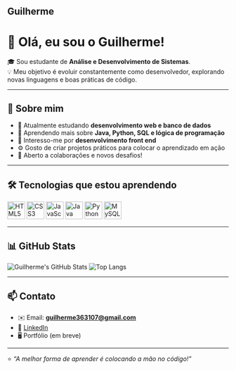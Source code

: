 ## Guilherme

# 👋 Olá, eu sou o Guilherme!

🎓 Sou estudante de **Análise e Desenvolvimento de Sistemas**.  
💡 Meu objetivo é evoluir constantemente como desenvolvedor, explorando novas linguagens e boas práticas de código.

---

## 🚀 Sobre mim
- 🔭 Atualmente estudando **desenvolvimento web e banco de dados**
- 🌱 Aprendendo mais sobre **Java, Python, SQL e lógica de programação**
- 🧠 Interesso-me por **desenvolvimento front end**
- ⚙️ Gosto de criar projetos práticos para colocar o aprendizado em ação
- 💬 Aberto a colaborações e novos desafios!

---

## 🛠️ Tecnologias que estou aprendendo
<div>
  <img src="https://cdn.jsdelivr.net/gh/devicons/devicon/icons/html5/html5-original.svg" width="40" alt="HTML5"/>
  <img src="https://cdn.jsdelivr.net/gh/devicons/devicon/icons/css3/css3-original.svg" width="40" alt="CSS3"/>
  <img src="https://cdn.jsdelivr.net/gh/devicons/devicon/icons/javascript/javascript-original.svg" width="40" alt="JavaScript"/>
  <img src="https://cdn.jsdelivr.net/gh/devicons/devicon/icons/java/java-original.svg" width="40" alt="Java"/>
  <img src="https://cdn.jsdelivr.net/gh/devicons/devicon/icons/python/python-original.svg" width="40" alt="Python"/>
  <img src="https://cdn.jsdelivr.net/gh/devicons/devicon/icons/mysql/mysql-original.svg" width="40" alt="MySQL"/>
</div>

---

## 📊 GitHub Stats
![Guilherme's GitHub Stats](https://github-readme-stats.vercel.app/api?username=guilhermecavalcante0&show_icons=true&theme=tokyonight)
![Top Langs](https://github-readme-stats.vercel.app/api/top-langs/?username=guilhermecavalcante0&layout=compact&theme=tokyonight)

---

## 📫 Contato
- ✉️ Email: **guilherme363107@gmail.com**
- 💼 [LinkedIn](https://www.linkedin.com/in/guilherme-cavalcante-infor)  
- 🖥️ Portfólio (em breve)

---

⭐ _“A melhor forma de aprender é colocando a mão no código!”_
